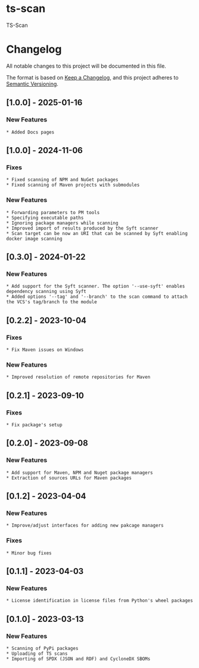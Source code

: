 # ts-scan
TS-Scan

# Changelog

All notable changes to this project will be documented in this file.

The format is based on [Keep a Changelog](https://keepachangelog.com/en/1.0.0/),
and this project adheres to [Semantic Versioning](https://semver.org/spec/v2.0.0.html).

## [1.0.0] - 2025-01-16

### New Features 

```
* Added Docs pages
```

## [1.0.0] - 2024-11-06
### Fixes
    * Fixed scanning of NPM and NuGet packages
    * Fixed scanning of Maven projects with submodules

### New Features 
    * Forwarding parameters to PM tools
    * Specifying executable paths
    * Ignoring package managers while scanning
    * Improved import of results produced by the Syft scanner
    * Scan target can be now an URI that can be scanned by Syft enabling docker image scanning

## [0.3.0] - 2024-01-22
### New Features
    * Add support for the Syft scanner. The option '--use-syft' enables dependency scanning using Syft
    * Added options '--tag' and '--branch' to the scan command to attach the VCS's tag/branch to the module   

## [0.2.2] - 2023-10-04
### Fixes
    * Fix Maven issues on Windows
### New Features
    * Improved resolution of remote repositories for Maven

## [0.2.1] - 2023-09-10
### Fixes
    * Fix package's setup

## [0.2.0] - 2023-09-08
### New Features
    * Add support for Maven, NPM and Nuget package managers
    * Extraction of sources URLs for Maven packages

## [0.1.2] - 2023-04-04
### New Features
    * Improve/adjust interfaces for adding new pakcage managers

### Fixes
    * Minor bug fixes

## [0.1.1] - 2023-04-03
### New Features
    * License identification in license files from Python's wheel packages

## [0.1.0] - 2023-03-13
### New Features
    * Scanning of PyPi packages
    * Uploading of TS scans
    * Importing of SPDX (JSON and RDF) and CycloneDX SBOMs